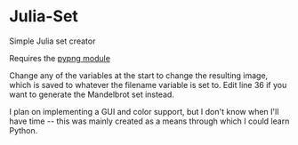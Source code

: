 # Julia-Set
Simple Julia set creator

Requires the [pypng module](https://pypi.python.org/pypi/pypng)

Change any of the variables at the start to change the resulting image, which is saved to whatever the filename variable is set to.
Edit line 36 if you want to generate the Mandelbrot set instead.

I plan on implementing a GUI and color support, but I don't know when I'll have time -- this was mainly created as a means through which I could learn Python.
